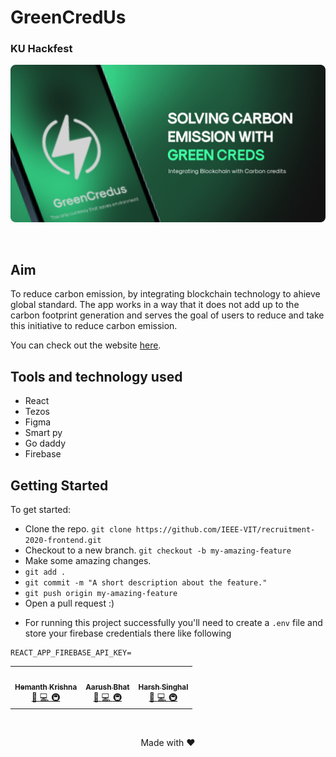 # GreenCredUs

### KU Hackfest

![Banner](./client/src/assets/banner.png)

<br/>

## Aim

To reduce carbon emission, by integrating blockchain technology to ahieve global standard. The app works in a way that it does not add up to the carbon footprint generation and serves
the goal of users to reduce and take this initiative to reduce carbon emission.

You can check out the website [here](https://app.green-cred.us/).

## Tools and technology used

- React
- Tezos
- Figma
- Smart py
- Go daddy
- Firebase

## Getting Started

To get started:

- Clone the repo.
  `git clone https://github.com/IEEE-VIT/recruitment-2020-frontend.git`
- Checkout to a new branch.
  `git checkout -b my-amazing-feature`
- Make some amazing changes.
- `git add .`
- `git commit -m "A short description about the feature."`
- `git push origin my-amazing-feature`
- Open a pull request :)

* For running this project successfully you'll need to create a `.env` file and store your firebase credentials there like following

```
REACT_APP_FIREBASE_API_KEY=
```

<!-- ALL-CONTRIBUTORS-LIST:START - Do not remove or modify this section -->
<!-- prettier-ignore-start -->
<!-- markdownlint-disable -->
<table>
	<tr>
		<td align="center">
			<a href="https://avatars.githubusercontent.com/u/31009634?s=460&u=664a0a0d459612ff4f0c2911be08e1789ddbfc72&v=4" width="100px;" alt=""/><br /><sub><b>Hemanth Krishna</b></sub></a><br /> <a href="https://github.com/IEEE-VIT/recruitment-2020-frontend/commits?author=r-ush" title="Documentation">📖 <a href="" title="Code"> 💻 </a><a href="#infra-r-ush" title="Infrastructure (Hosting, Build-Tools, etc)"> 🚇 </a>
		</td>
   <td align="center">
			<a href="https://github.com/r-ush"><img src="https://avatars.githubusercontent.com/u/54478821?s=460&u=9b02d2918969082891add1c57be910653f52fafb&v=4" width="100px;" alt=""/><br /><sub><b>Aarush Bhat</b></sub></a><br /> <a href="" title="Documentation">📖 <a href="" title="Code"> 💻 </a><a href="#infra-r-ush" title="Infrastructure (Hosting, Build-Tools, etc)"> 🚇 </a>
		</td>
      <td align="center">
			<a href="https://github.com/r-ush"><img src="https://avatars.githubusercontent.com/u/60664245?s=460&u=1ac2ad98a7e07f0f3dc0734e1199c7a1586ce3b4&v=4" width="100px;" alt=""/><br /><sub><b>Harsh Singhal</b></sub></a><br /> <a href="" title="Documentation">📖 <a href="" title="Code"> 💻 </a><a href="#infra-r-ush" title="Infrastructure (Hosting, Build-Tools, etc)"> 🚇 </a>
		</td>
	</tr>
</table>

<br />

<p align="center">Made with ❤</p>

